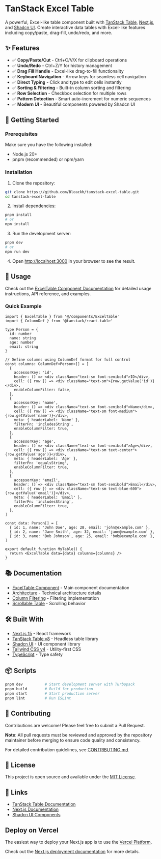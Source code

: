 # TanStack Excel Table

A powerful, Excel-like table component built with [TanStack Table](https://tanstack.com/table), [Next.js](https://nextjs.org), and [Shadcn UI](https://ui.shadcn.com). Create interactive data tables with Excel-like features including copy/paste, drag-fill, undo/redo, and more.

## ✨ Features

- ✅ **Copy/Paste/Cut** - Ctrl+C/V/X for clipboard operations
- ✅ **Undo/Redo** - Ctrl+Z/Y for history management
- ✅ **Drag Fill Handle** - Excel-like drag-to-fill functionality
- ✅ **Keyboard Navigation** - Arrow keys for seamless cell navigation
- ✅ **Direct Typing** - Click and type to edit cells instantly
- ✅ **Sorting & Filtering** - Built-in column sorting and filtering
- ✅ **Row Selection** - Checkbox selection for multiple rows
- ✅ **Pattern Detection** - Smart auto-increment for numeric sequences
- ✅ **Modern UI** - Beautiful components powered by Shadcn UI

## 🚀 Getting Started

### Prerequisites

Make sure you have the following installed:
- Node.js 20+ 
- pnpm (recommended) or npm/yarn

### Installation

1. Clone the repository:
```bash
git clone https://github.com/Bleackh/tanstack-excel-table.git
cd tanstack-excel-table
```

2. Install dependencies:
```bash
pnpm install
# or
npm install
```

3. Run the development server:
```bash
pnpm dev
# or
npm run dev
```

4. Open [http://localhost:3000](http://localhost:3000) in your browser to see the result.

## 📖 Usage

Check out the [ExcelTable Component Documentation](./src/components/ExcelTable/README.md) for detailed usage instructions, API reference, and examples.

### Quick Example

```tsx
import { ExcelTable } from '@/components/ExcelTable'
import { ColumnDef } from '@tanstack/react-table'

type Person = {
  id: number
  name: string
  age: number
  email: string
}

// Define columns using ColumnDef format for full control
const columns: ColumnDef<Person>[] = [
  {
    accessorKey: 'id',
    header: () => <div className="text-sm font-semibold">ID</div>,
    cell: ({ row }) => <div className="text-sm">{row.getValue('id')}</div>,
    enableColumnFilter: false,
  },
  {
    accessorKey: 'name',
    header: () => <div className="text-sm font-semibold">Name</div>,
    cell: ({ row }) => <div className="text-sm font-medium">{row.getValue('name')}</div>,
    meta: { headerLabel: 'Name' },
    filterFn: 'includesString',
    enableColumnFilter: true,
  },
  {
    accessorKey: 'age',
    header: () => <div className="text-sm font-semibold">Age</div>,
    cell: ({ row }) => <div className="text-sm text-center">{row.getValue('age')}</div>,
    meta: { headerLabel: 'Age' },
    filterFn: 'equalsString',
    enableColumnFilter: true,
  },
  {
    accessorKey: 'email',
    header: () => <div className="text-sm font-semibold">Email</div>,
    cell: ({ row }) => <div className="text-sm text-blue-600">{row.getValue('email')}</div>,
    meta: { headerLabel: 'Email' },
    filterFn: 'includesString',
    enableColumnFilter: true,
  },
]

const data: Person[] = [
  { id: 1, name: 'John Doe', age: 28, email: 'john@example.com' },
  { id: 2, name: 'Jane Smith', age: 32, email: 'jane@example.com' },
  { id: 3, name: 'Bob Johnson', age: 25, email: 'bob@example.com' },
]

export default function MyTable() {
  return <ExcelTable data={data} columns={columns} />
}
```

## 📚 Documentation

- [ExcelTable Component](./src/components/ExcelTable/README.md) - Main component documentation
- [Architecture](./src/components/ExcelTable/ARCHITECTURE.md) - Technical architecture details
- [Column Filtering](./src/components/ExcelTable/COLUMN_FILTER.md) - Filtering implementation
- [Scrollable Table](./src/components/ExcelTable/SCROLLABLE.md) - Scrolling behavior

## 🛠️ Built With

- [Next.js 15](https://nextjs.org/) - React framework
- [TanStack Table v8](https://tanstack.com/table) - Headless table library
- [Shadcn UI](https://ui.shadcn.com/) - UI component library
- [Tailwind CSS v4](https://tailwindcss.com/) - Utility-first CSS
- [TypeScript](https://www.typescriptlang.org/) - Type safety

## 📦 Scripts

```bash
pnpm dev          # Start development server with Turbopack
pnpm build        # Build for production
pnpm start        # Start production server
pnpm lint         # Run ESLint
```

## 🤝 Contributing

Contributions are welcome! Please feel free to submit a Pull Request. 

**Note**: All pull requests must be reviewed and approved by the repository maintainer before merging to ensure code quality and consistency.

For detailed contribution guidelines, see [CONTRIBUTING.md](CONTRIBUTING.md).

## 📄 License

This project is open source and available under the [MIT License](LICENSE).

## 🔗 Links

- [TanStack Table Documentation](https://tanstack.com/table/latest)
- [Next.js Documentation](https://nextjs.org/docs)
- [Shadcn UI Components](https://ui.shadcn.com/)

## Deploy on Vercel

The easiest way to deploy your Next.js app is to use the [Vercel Platform](https://vercel.com/new?utm_medium=default-template&filter=next.js&utm_source=create-next-app&utm_campaign=create-next-app-readme).

Check out the [Next.js deployment documentation](https://nextjs.org/docs/app/building-your-application/deploying) for more details.
